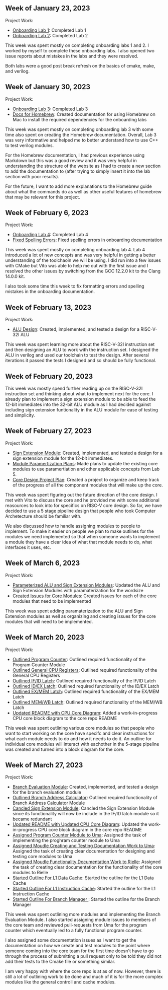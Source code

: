 ## Week of January 23, 2023

Project Work:
* [Onboarding Lab 1](https://github.com/ShinyMiraidon/Chip-VIP-Team-Lab-1): Completed Lab 1
* [Onboarding Lab 2](https://github.com/ShinyMiraidon/Chip-VIP-Team-Lab-2): Completed Lab 2


This week was spent mostly on completing onboarding labs 1 and 2. I worked by myself to complete these onboarding labs. I also opened two issue reports about mistakes in the labs and they were resolved.


Both labs were a good post break refresh on the basics of cmake, make, and verilog.

## Week of January 30, 2023

Project Work:
* [Onboarding Lab 3](https://github.com/ShinyMiraidon/Chip-VIP-Team-Lab-3): Completed Lab 3
* [Docs for Homebrew](https://github.com/NYU-Processor-Design/nyu-processor-design.github.io/pull/25): Created documentation for using Homebrew on Mac to install the required dependencies for the onboarding labs


This week was spent mostly on completing onboarding lab 3 with some time also spent on creating the Homebrew documentation. Overall, Lab 3 was very informative and helped me to better understand how to use C++ to test verilog modules.


For the Homebrew documentation, I had previous experience using Markdown but this was a good review and it was very helpful in understanding the structure of the website as I had to create a new section to add the documentation to (after trying to simply insert it into the lab section with poor results).


For the future, I want to add more explanations to the Homebrew guide about what the commands do as well as other useful features of homebrew that may be relevant for this project.

## Week of February 6, 2023

Project Work:
* [Onboarding Lab 4](https://github.com/ShinyMiraidon/Chip-VIP-Team-Lab-4): Completed Lab 4
* [Fixed Spelling Errors](https://github.com/NYU-Processor-Design/nyu-processor-design.github.io/pull/35): Fixed spelling errors in onboarding documentation


This week was spent mostly on completing onboarding lab 4. Lab 4 introduced a lot of new concepts and was very helpful in getting a better understanding of the toolchaoin we will be using. I did run into a few issues with CMake but Vito was able to help me out with the first issue and I resolved the other issues by switching from the GCC 12.2.0 kit to the Clang 14.0.0 kit.


I also took some time this week to fix formatting errors and spelling mistakes in the onboarding documentation.

## Week of February 13, 2023

Project Work:
* [ALU Design](https://github.com/NYU-Processor-Design/nyu-core/pull/1): Created, implemented, and tested a design for a RISC-V-32I ALU


This week was spent learning more about the RISC-V-32I instruction set and then designing an ALU to work with the instruction set. I designed the ALU in verilog and used our toolchain to test the design. After several iterations it passed the tests I designed and so should be fully functional.

## Week of February 20, 2023

This week was mostly spend further reading up on the RISC-V-32I instruction set and thinking about what to implement next for the core. I already plan to implement a sign extension module to be able to feed the 12-bit immediates into the 32-bit ALU module as I had decided against including sign extension funtionality in the ALU module for ease of testing and simplicity.

## Week of February 27, 2023

Project Work:
* [Sign Extension Module](https://github.com/NYU-Processor-Design/nyu-core/pull/2): Created, implemented, and tested a design for a sign extension module for the 12-bit immediates.
* [Module Paramertization Plans](https://github.com/NYU-Processor-Design/nyu-core/issues/3): Made plans to update the existing core modules to use paramertiation and other applicable concepts from Lab 5.
* [Core Design Project Plan](https://github.com/orgs/NYU-Processor-Design/projects/4): Created a project to organize and keep track of the progress of all the component modules that will make up the core.


This week was spent figuring out the future direction of the core design. I met with Vito to discuss the core and he provided me with some additional reasources to look into for specifics on RISC-V core design. So far, we have decided to use a 5 stage pipeline design that people who took Computer Archetecture should be familiar with.


We also discussed how to handle assigning modules to people to implement. To make it easier on people we plan to make outlines for the modules we need implemented so that when someone wants to implement a module they have a clear idea of what that module needs to do, what interfaces it uses, etc.

## Week of March 6, 2023

Project Work:
* [Parameterized ALU and Sign Extension Modules](https://github.com/NYU-Processor-Design/nyu-core/pull/4): Updated the ALU and Sign Extension Modules with paramaterization for the wordsize
* [Created Issues for Core Modules](https://github.com/NYU-Processor-Design/nyu-core/issues): Created issues for each of the core modules that need to be implemented


This week was spent adding paramaterization to the ALU and Sign Extension modules as well as organizing and creating issues for the core modules that will need to be implemented. 

## Week of March 20, 2023

Project Work:
* [Outlined Program Counter](https://github.com/NYU-Processor-Design/nyu-core/issues/20): Outlined required functionality of the Program Counter Module
* [Outlined General CPU Registers](https://github.com/NYU-Processor-Design/nyu-core/issues/5): Outlined required functionality of the General CPU Registers
* [Outlined IF/ID Latch](https://github.com/NYU-Processor-Design/nyu-core/issues/6): Outlined required functionality of the IF/ID Latch
* [Outlined ID/EX Latch](https://github.com/NYU-Processor-Design/nyu-core/issues/7): Outlined required functionality of the ID/EX Latch
* [Outlined EX/MEM Latch](https://github.com/NYU-Processor-Design/nyu-core/issues/8): Outlined required functionality of the EX/MEM Latch
* [Outlined MEM/WB Latch](https://github.com/NYU-Processor-Design/nyu-core/issues/9): Outlined required functionality of the MEM/WB Latch
* [Updated README with CPU Core Diagram](https://github.com/NYU-Processor-Design/nyu-core/commit/66b7c1c36d9091f6951d0ee0f6852ea4e0a3c731): Added a work-in-progress CPU core block diagram to the core repo README


This week was spent outlining various core modules so that people who want to start working on the core have specifc and clear instructions for what each module needs to do and how it needs to do it. An outline for individual core modules will interact with eachother in the 5-stage pipeline was created and turned into a block diagram for the core.

## Week of March 27, 2023

Project Work:
* [Branch Evaluation Module](https://github.com/NYU-Processor-Design/nyu-core/pull/29): Created, implemented, and tested a design for the branch evaluation module
* [Outlined Branch Address Calculator](https://github.com/NYU-Processor-Design/nyu-core/issues/26): Outlined required functionality of Branch Address Calculator Module
* [Cancled Sign Extension Module](https://github.com/NYU-Processor-Design/nyu-core/pull/28): Cancled the Sign Extension Module since its functionality will now be include in the IF/ID latch module so it became redundant
* [Updated README with Updated CPU Core Diagram](https://github.com/NYU-Processor-Design/nyu-core/actions/runs/4536971953): Updated the work-in-progress CPU core block diagram in the core repo README
* [Assigned Program Counter Module to Uma](https://github.com/NYU-Processor-Design/nyu-core/issues/20): Assigned the task of implementing the proghram counter module to Uma
* [Assigned Moudle Creating and Testing Documentation Work to Uma](https://github.com/NYU-Processor-Design/nyu-core/issues/32): Assigned the task of creating clear documentation for designing and testing core modules to Uma
* [Assigned Moudle Functionality Documentation Work to Rielle](https://github.com/NYU-Processor-Design/nyu-core/issues/30): Assigned the task of creating clear documentation for the functionality of the core modules to Rielle
* [Started Outline For L1 Data Cache](https://github.com/NYU-Processor-Design/nyu-core/issues/17): Started the outline for the L1 Data Cache
* [Started Outline For L1 Instruction Cache](https://github.com/NYU-Processor-Design/nyu-core/issues/23): Started the outline for the L1 Instruction Cache
* [Started Outline For Branch Manager ](https://github.com/NYU-Processor-Design/nyu-core/issues/27): Started the outline for the Branch Manager


This week was spent outlining more modules and implementing the Branch Evaluation Module. I also started assigning module issues to members of the core team and reviewed pull-requests from Uma for the program counter which eventually led to a fully functional program counter. 

I also assigned some documentation issues as I want to get the documentation on how we create and test modules to the point where someone coming into the core team for the first time doesn't have to go through the process of submitting a pull request only to be told they did not add their tests to the Cmake file or something similar.

I am very happy with where the core repo is at as of now. However, there is still a lot of outlining work to be done and much of it is for the more complex modules like the general controll and cache modules.